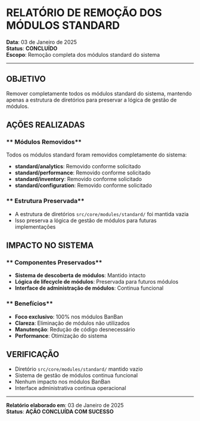 ﻿#  RELATÓRIO DE REMOÇÃO DOS MÓDULOS STANDARD

**Data**: 03 de Janeiro de 2025  
**Status**:  **CONCLUÍDO**  
**Escopo**: Remoção completa dos módulos standard do sistema

---

##  **OBJETIVO**

Remover completamente todos os módulos standard do sistema, mantendo apenas a estrutura de diretórios para preservar a lógica de gestão de módulos.

##  **AÇÕES REALIZADAS**

### ** Módulos Removidos**

Todos os módulos standard foram removidos completamente do sistema:

-  **standard/analytics**: Removido conforme solicitado
-  **standard/performance**: Removido conforme solicitado
-  **standard/inventory**: Removido conforme solicitado
-  **standard/configuration**: Removido conforme solicitado

### ** Estrutura Preservada**

- A estrutura de diretórios `src/core/modules/standard/` foi mantida vazia
- Isso preserva a lógica de gestão de módulos para futuras implementações

##  **IMPACTO NO SISTEMA**

### ** Componentes Preservados**

- **Sistema de descoberta de módulos**: Mantido intacto
- **Lógica de lifecycle de módulos**: Preservada para futuros módulos
- **Interface de administração de módulos**: Continua funcional

### ** Benefícios**

- **Foco exclusivo**: 100% nos módulos BanBan
- **Clareza**: Eliminação de módulos não utilizados
- **Manutenção**: Redução de código desnecessário
- **Performance**: Otimização do sistema

##  **VERIFICAÇÃO**

-  Diretório `src/core/modules/standard/` mantido vazio
-  Sistema de gestão de módulos continua funcional
-  Nenhum impacto nos módulos BanBan
-  Interface administrativa continua operacional

---

**Relatório elaborado em**: 03 de Janeiro de 2025  
**Status**:  **AÇÃO CONCLUÍDA COM SUCESSO**
